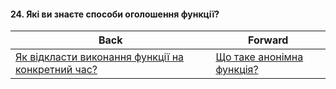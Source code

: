 #### 24. Які ви знаєте способи оголошення функції?



| Back | Forward |
|---|---|
| [Як відкласти виконання функції на конкретний час?](/ua/junior/javascript/how-to-delay-a-function-execution-for-a-specific-time.md)  | [Що таке анонімна функція?](/ua/junior/javascript/what-is-an-anonymous-function.md) |